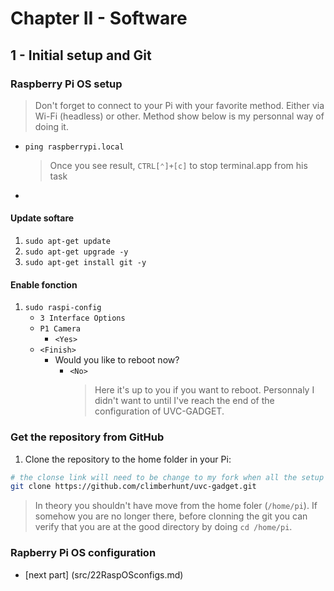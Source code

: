 # Chapter II - Software

## 1 - Initial setup and Git

### Raspberry Pi OS setup

> Don't forget to connect to your Pi with your favorite method. Either via Wi-Fi (headless) or other. Method show below is my personnal way of doing it.
  - `ping raspberrypi.local`
    > Once you see result, `CTRL[⌃]+[c]` to stop terminal.app from his task
  -  

#### Update softare

  1. `sudo apt-get update`     
  1. `sudo apt-get upgrade -y`
  1. `sudo apt-get install git -y`

#### Enable fonction

  1. `sudo raspi-config`
      - `3 Interface Options`
      - `P1 Camera`
          - `<Yes>`
      - `<Finish>`
          - Would you like to reboot now?
            - `<No>`
               > Here it's up to you if you want to reboot. Personnaly I didn't want to until I've reach the end of the configuration of UVC-GADGET.

### Get the repository from GitHub

1. Clone the repository to the home folder in your Pi:
``` bash
# the clonse link will need to be change to my fork when all the setup guide is done. so it shoule be /thanyth/uvc-gadget.git
git clone https://github.com/climberhunt/uvc-gadget.git
``` 
  > In theory you shouldn't have move from the home foler (`/home/pi`). If somehow you are no longer there, before clonning the git you can verify that you are at the good directory by doing `cd /home/pi`.

### Rapberry Pi OS configuration

<!--- Temporary get to the other part [git modification] (src/20climberhuntSetup.md)--->
  - [next part] (src/22RaspOSconfigs.md)
